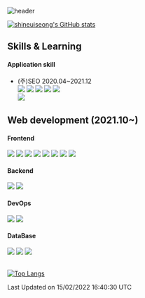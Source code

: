 ![header](https://capsule-render.vercel.app/api?type=waving&color=gradient&height=200&text=Shin_Euiseong&fontAlign=70&fontAlignY=40&animation=twinkling)


[![shineuiseong's GitHub stats](https://github-readme-stats.vercel.app/api?username=shineuiseong&count_private=true)](https://github.com/shineuiseong)

## Skills & Learning

<h4>Application skill</h4>

- (주)SEO 2020.04~2021.12
  <br/>
  <img src="https://img.shields.io/badge/-C%23-00599C?style=flat-square&logo=Csharp&logoColor=white"/>
  <img src="https://img.shields.io/badge/-C%23WPF-0A84FF?style=flat-square&logo=Csharp&logoColor=white"/>
  <img src="https://img.shields.io/badge/-java-339933?style=flat-square&logo=java&logoColor=white"/>
  <img src="https://img.shields.io/badge/-python-0A84FF?style=flat-square&logo=python&logoColor=white"/>
  <img src="https://img.shields.io/badge/MSSQL-4479A1?style=flat-square&logo=SQLServer&logoColor=white"/>
  <br>
  <img src="https://img.shields.io/badge/SQlite-4479A1?style=flat-square&logo=SQlite&logoColor=white"/>

## Web development (2021.10~)

<h4>Frontend</h4>
<div>
 <img src="https://img.shields.io/badge/HTML5-e74c3c?style=flat-square&logo=HTML5&logoColor=white"></img>
  <img src="https://img.shields.io/badge/CSS3-0A84FF?style=flat-square&logo=CSS3&logoColor=white"></img>
  <img src="https://img.shields.io/badge/SCSS-fd79a8?style=flat-square&logo=Sass&logoColor=white"/></a>
  <img src="https://img.shields.io/badge/styled%2Dcomponents-DB7093?style=flat-square&logo=styled%2Dcomponents&logoColor=white"/></a>

  <img src="https://img.shields.io/badge/JavaScript-F7DF1E?style=flat-square&logo=JavaScript&logoColor=white"/>
  <img src="https://img.shields.io/badge/-C%23-00599C?style=flat-square&logo=Csharp&logoColor=white"/>
  <img src="https://img.shields.io/badge/React-00BCF6?style=flat-square&logo=React&logoColor=white"></img>
<img src="https://img.shields.io/badge/Redux-764ABC?style=flat-square&logo=Redux&logoColor=white"/>&nbsp
</div>
<h4>Backend</h4>
<div>
  <img src="https://img.shields.io/badge/Node.js-339933?style=flat-square&logo=Node.js&logoColor=white"/>
   <img src="https://img.shields.io/badge/Express-6BD80B?style=flat-square&logo=Express&logoColor=ffffff"></img>  
</div>
<h4>DevOps</h4>
<div>
   <img src="https://img.shields.io/badge/aws-FF7328?style=flat-square&logo=amazonaws&logoColor=white"/>
   <img src="https://img.shields.io/badge/docker-1B72BE?style=flat-square&logo=docker&logoColor=white"/>
</div>



<h4>DataBase</h4>
<div>
  <img src="https://img.shields.io/badge/MySQL-4479A1?style=flat-square&logo=MySQL&logoColor=white"/>
  <img src="https://img.shields.io/badge/MongoDB-47A248?style=flat-square&logo=MongoDB&logoColor=white"/>
  <img src="https://img.shields.io/badge/Mongoose-FF0000?style=flat-square&logo=MongoDB&logoColor=white"/>

</div>

  
<br/>

[![Top Langs](https://github-readme-stats.vercel.app/api/top-langs/?username=shineuiseong&layout=compact)](https://github.com/shineuiseong/github-readme-stats)
<!--START_SECTION:waka-->

Last Updated on 15/02/2022 16:40:30 UTC

<!--END_SECTION:waka-->
